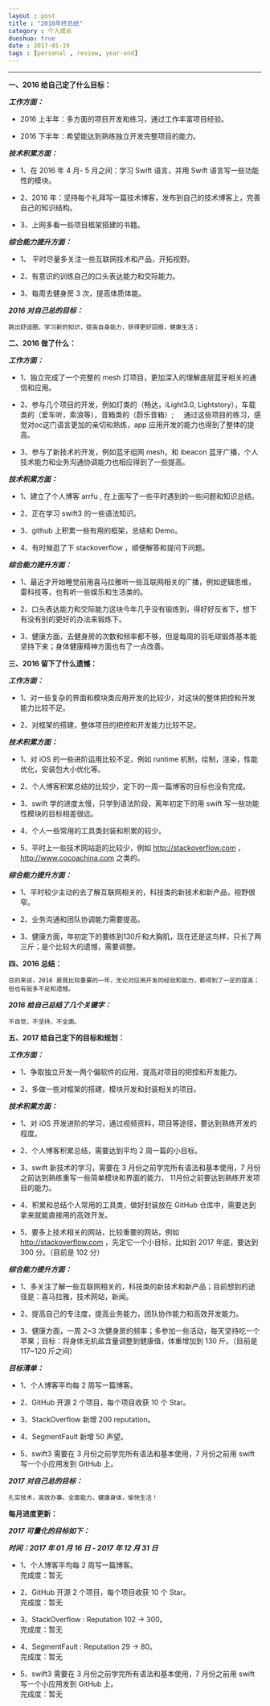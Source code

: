 ```yaml
---
layout : post
title : "2016年终总结"
category : 个人成长
duoshuo: true
date : 2017-01-19
tags : [personal , review, year-end]
---
```


******


**一、2016 给自己定了什么目标：**

***工作方面：***

 * 2016 上半年：多方面的项目开发和练习，通过工作丰富项目经验。
 
 * 2016 下半年：希望能达到熟练独立开发完整项目的能力。
 
***技术积累方面：***

 * 1、在 2016 年 4 月- 5 月之间：学习 Swift 语言，并用 Swift 语言写一些功能性的模块。   
 
 * 2、2016 年：坚持每个礼拜写一篇技术博客，发布到自己的技术博客上，完善自己的知识结构。   
 
 * 3、上网多看一些项目框架搭建的书籍。   
 
***综合能力提升方面：***

 * 1、 平时尽量多关注一些互联网技术和产品，开拓视野。
 
 * 2、有意识的训练自己的口头表达能力和交际能力。
 
 * 3、每周去健身房 3 次，提高体质体能。
 
***2016 对自己总的目标：***

    跳出舒适圈，学习新的知识，提高自身能力，获得更好回报，健康生活；


**二、2016 做了什么：**

***工作方面：***

* 1、独立完成了一个完整的 mesh 灯项目，更加深入的理解底层蓝牙相关的通信和应用。

* 2、参与几个项目的开发，例如灯类的（畅达，iLight3.0, Lightstory），车载类的（爱车听，索浪等），音箱类的（蔚乐音箱）;
     通过这些项目的练习，感觉对oc这门语言更加的亲切和熟练，app 应用开发的能力也得到了整体的提高。

* 3、参与了新技术的开发，例如蓝牙组网 mesh，和 ibeacon 蓝牙广播，个人技术能力和业务沟通协调能力也相应得到了一些提高。
 
***技术积累方面：***

* 1、建立了个人博客 arrfu , 在上面写了一些平时遇到的一些问题和知识总结。

* 2、正在学习 swift3 的一些语法知识。

* 3、github 上积累一些有用的框架，总结和 Demo。

* 4、有时候逛了下 stackoverflow ，顺便解答和提问下问题。
 
***综合能力提升方面：***

* 1、最近才开始睡觉前用喜马拉雅听一些互联网相关的广播，例如逻辑思维，雷科技等，也有听一些娱乐和生活类的。

* 2、口头表达能力和交际能力这块今年几乎没有锻炼到，得好好反省下，想下有没有别的更好的办法来锻炼下。

* 3、健康方面，去健身房的次数和频率都不够，但是每周的羽毛球锻炼基本能坚持下来；身体健康精神方面也有了一点改善。
  

**三、2016 留下了什么遗憾：**

***工作方面：***

* 1、对一些复杂的界面和模块类应用开发的比较少，对这块的整体把控和开发能力比较不足。

* 2、对框架的搭建，整体项目的把控和开发能力比较不足。


***技术积累方面：***

* 1、对 iOS 的一些进阶运用比较不足，例如 runtime 机制，绘制，渲染，性能优化，安装包大小优化等。

* 2、个人博客积累总结的比较少，定下的一周一篇博客的目标也没有完成。

* 3、swift 学的进度太慢，只学到语法阶段，离年初定下的用 swift 写一些功能性模块的目标相差很远。

* 4、个人一些常用的工具类封装和积累的较少。

* 5、平时上一些技术网站逛的比较少，例如 http://stackoverflow.com ，http://www.cocoachina.com 之类的。

***综合能力提升方面：***

* 1、平时较少主动的去了解互联网相关的，科技类的新技术和新产品，视野很窄。

* 2、业务沟通和团队协调能力需要提高。

* 3、健康方面，年初定下的要练到130斤和大胸肌，现在还是这鸟样，只长了两三斤；是个比较大的遗憾，需要调整。

**四、2016 总结：**


    总的来说，2016 是我比较重要的一年，无论对应用开发的经验和能力，都得到了一定的提高；但也有挺多不足和遗憾。


***2016 给自己总结了几个关键字：***

    不自觉，不坚持，不全面。



**五、2017 给自己定下的目标和规划：**

***工作方面：***

* 1、争取独立开发一两个偏软件的应用，提高对项目的把控和开发能力。

* 2、多做一些对框架的搭建，模块开发和封装相关的项目。


***技术积累方面：***

* 1、对 iOS 开发进阶的学习，通过视频资料，项目等途径，要达到熟练开发的程度。

* 2、个人博客积累总结，需要达到平均 2 周一篇的小目标。

* 3、swift 新技术的学习，需要在 3 月份之前学完所有语法和基本使用，7 月份之前达到熟练重写一些简单模块和界面的能力，
  11月份之前要达到熟练开发项目的能力。

* 4、积累和总结个人常用的工具类，做好封装放在 GitHub 仓库中，需要达到拿来就能直接用的高效开发。

* 5、要多上技术相关的网站，比较重要的网站，例如 http://stackoverflow.com  ，先定它一个小目标，比如到 2017 年底，要达到 300 分。（目前是 102 分）

***综合能力提升方面：***

* 1、多关注了解一些互联网相关的，科技类的新技术和新产品；目前想到的途径是：喜马拉雅，技术网站，新闻。

* 2、提高自己的专注度，提高业务能力，团队协作能力和高效开发能力。

* 3、健康方面，一周 2~3 次健身房的频率；多参加一些活动，每天坚持吃一个苹果；目标：将身体无机盐含量调整到健康值，体重增加到 130 斤。（目前是 117~120 斤之间）

***目标清单：***

* 1、个人博客平均每 2 周写一篇博客。

* 2、GitHub 开源 2 个项目，每个项目收获  10 个 Star。

* 3、StackOverflow 新增 200 reputation。

* 4、SegmentFault 新增 50 声望。   

* 5、swift3 需要在 3 月份之前学完所有语法和基本使用，7 月份之前用 swift 写一个小应用发到 GitHub 上。


***2017 对自己总的目标：***

    扎实技术，高效办事，全面能力，健康身体，愉快生活！



**每月进度更新：**

***2017 可量化的目标如下：***

***时间：2017 年 01 月 16 日 - 2017 年 12 月 31 日***

* 1、个人博客平均每 2 周写一篇博客。  
完成度：暂无

* 2、GitHub 开源 2 个项目，每个项目收获  10 个 Star。   
完成度：暂无

* 3、StackOverflow : Reputation 102 -> 300。   
完成度：暂无

* 4、SegmentFault : Reputation 29 -> 80。   
 完成度：暂无

* 5、swift3 需要在 3 月份之前学完所有语法和基本使用，7 月份之前用 swift 写一个小应用发到 GitHub 上。   
完成度：暂无
